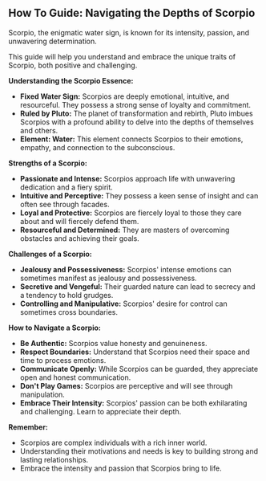 

## How To Guide: Navigating the Depths of Scorpio

Scorpio, the enigmatic water sign, is known for its intensity, passion, and unwavering determination.  

This guide will help you understand and embrace the unique traits of Scorpio, both positive and challenging.

**Understanding the Scorpio Essence:**

* **Fixed Water Sign:** Scorpios are deeply emotional, intuitive, and resourceful. They possess a strong sense of loyalty and commitment.
* **Ruled by Pluto:** The planet of transformation and rebirth, Pluto imbues Scorpios with a profound ability to delve into the depths of themselves and others.
* **Element: Water:** This element connects Scorpios to their emotions, empathy, and connection to the subconscious.

**Strengths of a Scorpio:**

* **Passionate and Intense:** Scorpios approach life with unwavering dedication and a fiery spirit.
* **Intuitive and Perceptive:** They possess a keen sense of insight and can often see through facades.
* **Loyal and Protective:** Scorpios are fiercely loyal to those they care about and will fiercely defend them.
* **Resourceful and Determined:** They are masters of overcoming obstacles and achieving their goals.

**Challenges of a Scorpio:**

* **Jealousy and Possessiveness:** Scorpios' intense emotions can sometimes manifest as jealousy and possessiveness.
* **Secretive and Vengeful:** Their guarded nature can lead to secrecy and a tendency to hold grudges.
* **Controlling and Manipulative:**  Scorpios' desire for control can sometimes cross boundaries.

**How to Navigate a Scorpio:**

* **Be Authentic:** Scorpios value honesty and genuineness.
* **Respect Boundaries:**  Understand that Scorpios need their space and time to process emotions.
* **Communicate Openly:** While Scorpios can be guarded, they appreciate open and honest communication.
* **Don't Play Games:** Scorpios are perceptive and will see through manipulation.
* **Embrace Their Intensity:**  Scorpios' passion can be both exhilarating and challenging. Learn to appreciate their depth.

**Remember:**

* Scorpios are complex individuals with a rich inner world.
* Understanding their motivations and needs is key to building strong and lasting relationships.
* Embrace the intensity and passion that Scorpios bring to life.


